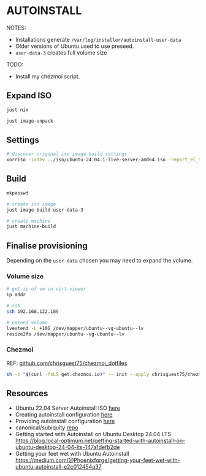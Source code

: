 # AUTOINSTALL

NOTES:

* Installations generate `/var/log/installer/autoinstall-user-data`
* Older versions of Ubuntu used to use preseed.  
* `user-data-3` creates full volume size

TODO:

* Install my chezmoi script.

## Expand ISO

```sh
just nix

just image-unpack
```

## Settings

```sh
# discover original iso image build settings
xorriso -indev ../iso/ubuntu-24.04.1-live-server-amd64.iso -report_el_torito as_mkisofs
```

## Build

```sh
mkpasswd

# create iso image
just image-build user-data-3

# create machine
just machine-build
```

## Finalise provisioning

Depending on the `user-data` chosen you may need to expand the volume.  

### Volume size

```sh
# get ip of vm on virt-viewer
ip addr

# ssh 
ssh 192.168.122.189

# extend volume
lvextend -L +10G /dev/mapper/ubuntu--vg-ubuntu--lv 
resize2fs /dev/mapper/ubuntu--vg-ubuntu--lv 
```

### Chezmoi

REF: [github.com/chrisguest75/chezmoi_dotfiles](https://github.com/chrisguest75/chezmoi_dotfiles)

```sh
sh -c "$(curl -fsLS get.chezmoi.io)" -- init --apply chrisguest75/chezmoi_dotfiles
```

## Resources

* Ubuntu 22.04 Server Autoinstall ISO [here](https://www.pugetsystems.com/labs/hpc/ubuntu-22-04-server-autoinstall-iso/?srsltid=AfmBOoobWRvGqVGtViRsEGG9TCNOB6eDCaJrqHdS65qUuV-bvkmh8Qog)
* Creating autoinstall configuration [here](https://canonical-subiquity.readthedocs-hosted.com/en/latest/tutorial/creating-autoinstall-configuration.html)
* Providing autoinstall configuration [here](https://canonical-subiquity.readthedocs-hosted.com/en/latest/tutorial/providing-autoinstall.html#providing-autoinstall)
* canonical/subiquity [repo](https://github.com/canonical/subiquity)
* Getting started with Autoinstall on Ubuntu Desktop 24.04 LTS https://blog.local-optimum.net/getting-started-with-autoinstall-on-ubuntu-desktop-24-04-lts-147a1defb2de
* Getting your feet wet with Ubuntu Autoinstall https://medium.com/@Phoenixforge/getting-your-feet-wet-with-ubuntu-autoinstall-e2c012454a37